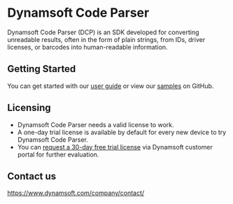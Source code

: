 # Dynamsoft Code Parser

Dynamsoft Code Parser (DCP) is an SDK developed for converting unreadable results, often in the form of plain strings, from IDs, driver licenses, or barcodes into human-readable information.

## Getting Started

You can get started with our [user guide](https://www.dynamsoft.com/code-parser/docs/mobile/programming/android/user-guide/getting-started.html) or view our [samples](https://github.com/dynamsoft/code-parser-mobile-samples/tree/main/ios/Swift) on GitHub.

## Licensing

- Dynamsoft Code Parser needs a valid license to work.
- A one-day trial license is available by default for every new device to try Dynamsoft Code Parser.
- You can <a href="https://www.dynamsoft.com/customer/license/trialLicense?product=dcp&package=mobile&utm_source=github" target="_blank"> request a 30-day free trial license</a> via Dynamsoft customer portal for further evaluation.

## Contact us

https://www.dynamsoft.com/company/contact/
